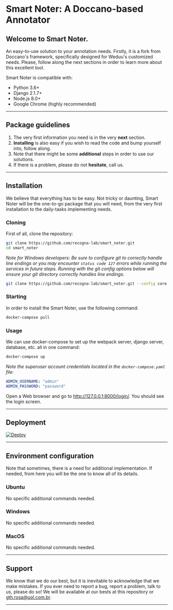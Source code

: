 # Smart Noter: A Doccano-based Annotator

## Welcome to Smart Noter.

An easy-to-use solution to your annotation needs. Firstly, it is a fork from Doccano's framework, specifically designed for Weduu's customized needs. Please, follow along the next sections in order to learn more about this excellent tool.

Smart Noter is compatible with:
- Python 3.6+
- Django 2.1.7+
- Node.js 8.0+
- Google Chrome (highly recommended)

---

## Package guidelines

1. The very first information you need is in the very **next** section.
2. **Installing** is also easy if you wish to read the code and bump yourself into, follow along.
3. Note that there might be some **additional** steps in order to use our solutions.
4. If there is a problem, please do not **hesitate**, call us.

---

## Installation

We believe that everything has to be easy. Not tricky or daunting, Smart Noter will be the one-to-go package that you will need, from the very first installation to the daily-tasks implementing needs.

### Cloning

First of all, clone the repository:

```bash
git clone https://github.com/recogna-lab/smart_noter.git
cd smart_noter
```

_Note for Windows developers: Be sure to configure git to correctly handle line endings or you may encounter `status code 127` errors while running the services in future steps. Running with the git config options below will ensure your git directory correctly handles line endings._

```bash
git clone https://github.com/recogna-lab/smart_noter.git --config core.autocrlf=input
```

### Starting

In order to install the Smart Noter, use the following command:

```bash
docker-compose pull
```

### Usage

We can use docker-compose to set up the webpack server, django server, database, etc. all in one command:

```bash
docker-compose up
```

_Note the superuser account credentials located in the `docker-compose.yaml` file:_
```yml
ADMIN_USERNAME: "admin"
ADMIN_PASSWORD: "password"
```

Open a Web browser and go to <http://127.0.0.1:8000/login/>. You should see the login screen.

---

## Deployment

[![Deploy](https://www.herokucdn.com/deploy/button.svg)](https://github.com/recogna-lab/smart_noter)

---

## Environment configuration

Note that sometimes, there is a need for additional implementation. If needed, from here you will be the one to know all of its details.

### Ubuntu

No specific additional commands needed.

### Windows

No specific additional commands needed.

### MacOS

No specific additional commands needed.

---

## Support

We know that we do our best, but it is inevitable to acknowledge that we make mistakes. If you ever need to report a bug, report a problem, talk to us, please do so! We will be available at our bests at this repository or gth.rosa@uol.com.br.

---
